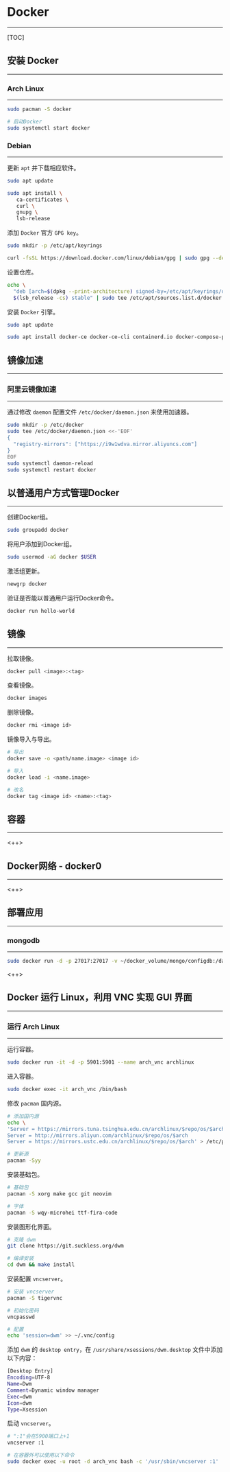 # Docker

---

[TOC]

## 安装 Docker

---

### Arch Linux

---

```sh
sudo pacman -S docker

# 启动Docker
sudo systemctl start docker
```

### Debian

---

更新 `apt` 并下载相应软件。

```sh
sudo apt update

sudo apt install \
   ca-certificates \
   curl \
   gnupg \
   lsb-release
```

添加 `Docker` 官方 `GPG key`。

```sh
sudo mkdir -p /etc/apt/keyrings

curl -fsSL https://download.docker.com/linux/debian/gpg | sudo gpg --dearmor -o /etc/apt/keyrings/docker.gpg
```

设置仓库。

```sh
echo \
  "deb [arch=$(dpkg --print-architecture) signed-by=/etc/apt/keyrings/docker.gpg] https://download.docker.com/linux/debian \
  $(lsb_release -cs) stable" | sudo tee /etc/apt/sources.list.d/docker.list > /dev/null
```

安装 `Docker` 引擎。

```sh
sudo apt update

sudo apt install docker-ce docker-ce-cli containerd.io docker-compose-plugin
```

## 镜像加速

---

### 阿里云镜像加速

---

通过修改 `daemon` 配置文件 `/etc/docker/daemon.json` 来使用加速器。

```sh
sudo mkdir -p /etc/docker
sudo tee /etc/docker/daemon.json <<-'EOF'
{
  "registry-mirrors": ["https://i9w1wdva.mirror.aliyuncs.com"]
}
EOF
sudo systemctl daemon-reload
sudo systemctl restart docker
```

## 以普通用户方式管理Docker

---

创建Docker组。

```sh
sudo groupadd docker
```

将用户添加到Docker组。

```sh
sudo usermod -aG docker $USER
```

激活组更新。

```sh
newgrp docker
```

验证是否能以普通用户运行Docker命令。

```sh
docker run hello-world
```

## 镜像

---

拉取镜像。

```sh
docker pull <image>:<tag>
```

查看镜像。

```sh
docker images
```

删除镜像。

```sh
docker rmi <image id>
```

镜像导入与导出。

```sh
# 导出
docker save -o <path/name.image> <image id>

# 导入
docker load -i <name.image>

# 改名
docker tag <image id> <name>:<tag>
```

## 容器

---

<++>

## Docker网络 - docker0

---

<++>

## 部署应用

---

### mongodb

---

```sh
sudo docker run -d -p 27017:27017 -v ~/docker_volume/mongo/configdb:/data/configdb -v ~/docker_volume/mongo/db:/data/db mongo
```

<++>

## Docker 运行 Linux，利用 VNC 实现 GUI 界面

---

### 运行 Arch Linux

---

运行容器。

```sh
sudo docker run -it -d -p 5901:5901 --name arch_vnc archlinux
```

进入容器。

```sh
sudo docker exec -it arch_vnc /bin/bash
```

修改 `pacman` 国内源。

```sh
# 添加国内源
echo \
'Server = https://mirrors.tuna.tsinghua.edu.cn/archlinux/$repo/os/$arch
Server = http://mirrors.aliyun.com/archlinux/$repo/os/$arch
Server = https://mirrors.ustc.edu.cn/archlinux/$repo/os/$arch' > /etc/pacman.d/mirrorlist

# 更新源
pacman -Syy
```

安装基础包。

```sh
# 基础包
pacman -S xorg make gcc git neovim

# 字体
pacman -S wqy-microhei ttf-fira-code
```

安装图形化界面。

```sh
# 克隆 dwm
git clone https://git.suckless.org/dwm

# 编译安装
cd dwm && make install
```

安装配置 `vncserver`。

```sh
# 安装 vncserver
pacman -S tigervnc

# 初始化密码
vncpasswd

# 配置
echo 'session=dwm' >> ~/.vnc/config
```

添加 `dwm` 的 `desktop entry`，在 `/usr/share/xsessions/dwm.desktop` 文件中添加以下内容：

```sh
[Desktop Entry]
Encoding=UTF-8
Name=Dwm
Comment=Dynamic window manager
Exec=dwm
Icon=dwm
Type=Xsession
```

启动 `vncserver`。

```sh
# ":1"会在5900端口上+1
vncserver :1

# 在容器外可以使用以下命令
sudo docker exec -u root -d arch_vnc bash -c '/usr/sbin/vncserver :1'
```




